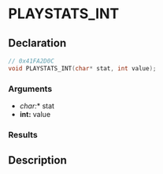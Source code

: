 # PLAYSTATS_INT

## Declaration
```cpp
// 0x41FA2D0C
void PLAYSTATS_INT(char* stat, int value);
```

### Arguments
- **char*:** stat
- **int:** value

### Results

## Description

